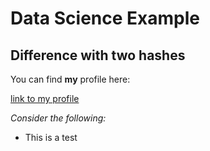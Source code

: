 # Data Science Example
## Difference with two hashes

You can find **my** profile here:

[link to my profile](https://github.com/ricwarw/)

*Consider the following:*
* This is a test

